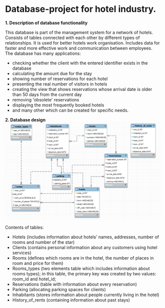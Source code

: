 # Database-project for hotel industry.

**1.	Description of database functionality**

This database is part of the management system for a network of hotels. Consists of tables connected with each other by different 
types of relationships. It is used for better hotels work organisation. Includes data for faster and more effective work and communication 
between employees. 
The database has many applications:
   - checking whether the client with the entered identifier exists in the database
   - calculating the amount due for the stay
   - showing number of reservations for each hotel
   - presenting the real number of visitors in hotels
   - creating the view that shows reservations whose arrival date is older than 50 days from the current day
   - removing 'obsolete' reservations
   - displaying the most frequently booked hotels
   - and many other which can be created for specific needs. 

**2.	Database design**
![alt text]( https://github.com/sliwkam/Database-project/blob/master/ERP.jpg)

Contents of tables:
-	Hotels (includes information about hotels’ names, addresses, number of rooms and number of the star) 
-	Clients (contains personal information about any customers using hotel services) 
-	Rooms (defines which rooms are in the hotel, the number of places in room and price for them) 
-	Rooms_types (two elements table which includes information about rooms types); in this table, the primary key was created by two          values: room_id and hotel_id;
-	Reservations (table with information about every reservation) 
-	Parking (allocating parking spaces for clients) 
-	Inhabitants (stores information about people currently living in the hotel)
-	History_of_rents (containing information about past stays)
